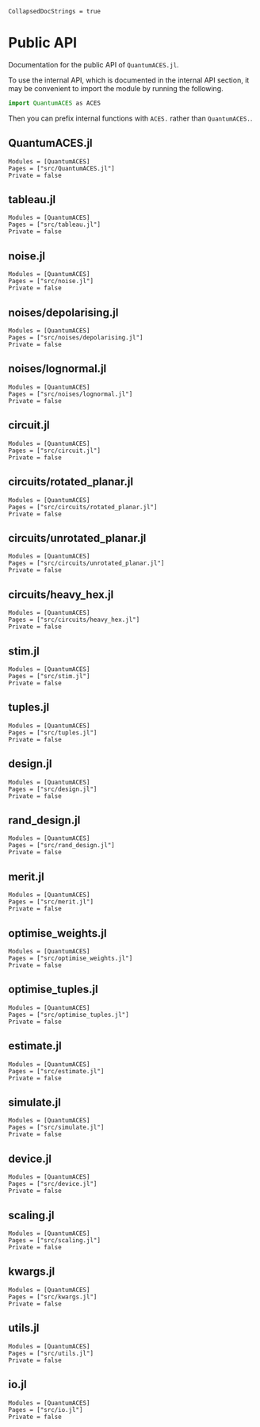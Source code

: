 ```@meta
CollapsedDocStrings = true
```

# Public API

Documentation for the public API of `QuantumACES.jl`.

To use the internal API, which is documented in the internal API section, it may be convenient to import the module by running the following.

```julia
import QuantumACES as ACES
```

Then you can prefix internal functions with `ACES.` rather than `QuantumACES.`.

## QuantumACES.jl

```@autodocs
Modules = [QuantumACES]
Pages = ["src/QuantumACES.jl"]
Private = false
```

## tableau.jl

```@autodocs
Modules = [QuantumACES]
Pages = ["src/tableau.jl"]
Private = false
```

## noise.jl

```@autodocs
Modules = [QuantumACES]
Pages = ["src/noise.jl"]
Private = false
```

## noises/depolarising.jl

```@autodocs
Modules = [QuantumACES]
Pages = ["src/noises/depolarising.jl"]
Private = false
```

## noises/lognormal.jl

```@autodocs
Modules = [QuantumACES]
Pages = ["src/noises/lognormal.jl"]
Private = false
```

## circuit.jl

```@autodocs
Modules = [QuantumACES]
Pages = ["src/circuit.jl"]
Private = false
```

## circuits/rotated_planar.jl

```@autodocs
Modules = [QuantumACES]
Pages = ["src/circuits/rotated_planar.jl"]
Private = false
```

## circuits/unrotated_planar.jl

```@autodocs
Modules = [QuantumACES]
Pages = ["src/circuits/unrotated_planar.jl"]
Private = false
```

## circuits/heavy_hex.jl

```@autodocs
Modules = [QuantumACES]
Pages = ["src/circuits/heavy_hex.jl"]
Private = false
```

## stim.jl

```@autodocs
Modules = [QuantumACES]
Pages = ["src/stim.jl"]
Private = false
```

## tuples.jl

```@autodocs
Modules = [QuantumACES]
Pages = ["src/tuples.jl"]
Private = false
```

## design.jl

```@autodocs
Modules = [QuantumACES]
Pages = ["src/design.jl"]
Private = false
```

## rand_design.jl

```@autodocs
Modules = [QuantumACES]
Pages = ["src/rand_design.jl"]
Private = false
```

## merit.jl

```@autodocs
Modules = [QuantumACES]
Pages = ["src/merit.jl"]
Private = false
```

## optimise_weights.jl

```@autodocs
Modules = [QuantumACES]
Pages = ["src/optimise_weights.jl"]
Private = false
```

## optimise_tuples.jl

```@autodocs
Modules = [QuantumACES]
Pages = ["src/optimise_tuples.jl"]
Private = false
```

## estimate.jl

```@autodocs
Modules = [QuantumACES]
Pages = ["src/estimate.jl"]
Private = false
```

## simulate.jl

```@autodocs
Modules = [QuantumACES]
Pages = ["src/simulate.jl"]
Private = false
```

## device.jl

```@autodocs
Modules = [QuantumACES]
Pages = ["src/device.jl"]
Private = false
```

## scaling.jl

```@autodocs
Modules = [QuantumACES]
Pages = ["src/scaling.jl"]
Private = false
```

## kwargs.jl

```@autodocs
Modules = [QuantumACES]
Pages = ["src/kwargs.jl"]
Private = false
```

## utils.jl

```@autodocs
Modules = [QuantumACES]
Pages = ["src/utils.jl"]
Private = false
```

## io.jl

```@autodocs
Modules = [QuantumACES]
Pages = ["src/io.jl"]
Private = false
```
